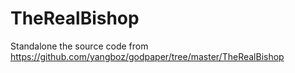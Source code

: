 TheRealBishop
=============

Standalone the source code from https://github.com/yangboz/godpaper/tree/master/TheRealBishop
